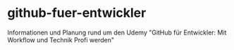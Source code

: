 # github-fuer-entwickler
Informationen und Planung rund um den Udemy "GitHub für Entwickler: Mit Workflow und Technik Profi werden"
